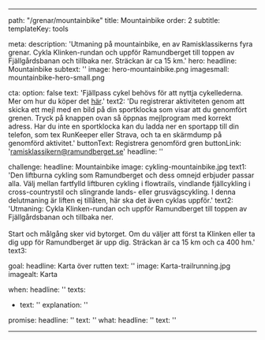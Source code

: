 ---

path: "/grenar/mountainbike"
title: Mountainbike
order: 2
subtitle: 
templateKey: tools

meta: 
  description: 'Utmaning på mountainbike, en av Ramisklassikerns fyra grenar. Cykla Klinken-rundan och uppför Ramundberget till toppen av Fjällgårdsbanan och tillbaka ner. Sträckan är ca 15 km.'
hero:
  headline: Mountainbike
  subtext: ''
  image: hero-mountainbike.png
  imagesmall: mountainbike-hero-small.png

  cta:
    option: false
    text: 'Fjällpass cykel behövs för att nyttja cykellederna. Mer om hur du köper det <a href="https://www.ramundberget.se/information/liftkort/sommar/" target="_blank" rel="noopener noreferrer">här</a>.' 
    text2: 'Du registrerar aktiviteten genom att skicka ett mejl med en bild på din sportklocka som visar att du genomfört grenen. Tryck på knappen ovan så öppnas mejlprogram med korrekt adress. Har du inte en sportklocka kan du ladda ner en sportapp till din telefon, som tex RunKeeper eller Strava, och ta en skärmdump på genomförd aktivitet.' 
    buttonText: Registrera genomförd gren
    buttonLink: 'ramisklassikern@ramundberget.se'
    headline: ''

challenge:
  headline: Mountain&shy;bike
  image: cykling-mountainbike.jpg
  text1: 'Den liftburna cykling som Ramundberget och dess omnejd erbjuder passar alla. Välj mellan fartfylld liftburen cykling i flowtrails, vindlande fjällcykling i cross-countrystil och slingrande lands- eller grusvägscykling. I denna delutmaning är liften ej tillåten, här ska det även cyklas uppför.' 
  text2: 'Utmaning: Cykla Klinken-rundan och uppför Ramundberget till toppen av Fjällgårdsbanan och tillbaka ner. <br><br>Start och målgång sker vid bytorget. Om du väljer att först ta Klinken eller ta dig upp för Ramundberget är upp dig. Sträckan är ca 15 km och ca 400 hm.'
  text3:

goal:
  headline: Karta över rutten
  text: '' 
  image: Karta-trailrunning.jpg
  imagealt: Karta

when:
  headline: ''
  texts:
  - text: ''
    explanation: ''

 
promise:
  headline: ''
  text: ''
what:
  headline: ''
  text: ''

---
